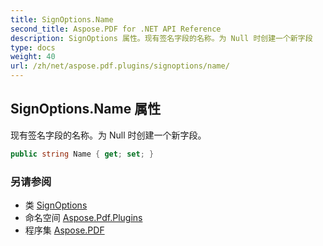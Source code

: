 ```yaml
---
title: SignOptions.Name
second_title: Aspose.PDF for .NET API Reference
description: SignOptions 属性。现有签名字段的名称。为 Null 时创建一个新字段
type: docs
weight: 40
url: /zh/net/aspose.pdf.plugins/signoptions/name/
---
```

## SignOptions.Name 属性

现有签名字段的名称。为 Null 时创建一个新字段。

```csharp
public string Name { get; set; }
```

### 另请参阅

* 类 [SignOptions](../)
* 命名空间 [Aspose.Pdf.Plugins](../../../aspose.pdf.plugins/)
* 程序集 [Aspose.PDF](../../../)